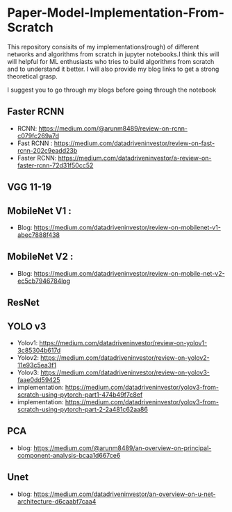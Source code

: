 # Paper-Model-Implementation-From-Scratch

This repository consisits of my implementations(rough) of different networks and algorithms from scratch in jupyter notebooks.I think this will will helpful for ML enthusiasts who tries to build algorithms from scratch and to understand it better. I will also provide my blog links to get a strong theoretical grasp.

I suggest you to go through my blogs before going through the notebook

## Faster RCNN

* RCNN:  https://medium.com/@arunm8489/review-on-rcnn-c079fc269a7d
* Fast RCNN :  https://medium.com/datadriveninvestor/review-on-fast-rcnn-202c9eadd23b
* Faster RCNN: https://medium.com/datadriveninvestor/a-review-on-faster-rcnn-72d31f50cc52

## VGG 11-19

## MobileNet V1 : 
* Blog: https://medium.com/datadriveninvestor/review-on-mobilenet-v1-abec7888f438

## MobileNet V2 : 
* Blog: https://medium.com/datadriveninvestor/review-on-mobile-net-v2-ec5cb7946784log

## ResNet

## YOLO v3
* Yolov1: https://medium.com/datadriveninvestor/review-on-yolov1-3c85304b617d
* Yolov2: https://medium.com/datadriveninvestor/review-on-yolov2-11e93c5ea3f1
* Yolov3: https://medium.com/datadriveninvestor/review-on-yolov3-faae0dd59425
* implementation: https://medium.com/datadriveninvestor/yolov3-from-scratch-using-pytorch-part1-474b49f7c8ef
* implementation: https://medium.com/datadriveninvestor/yolov3-from-scratch-using-pytorch-part-2-2a481c62aa86

## PCA
* blog: https://medium.com/@arunm8489/an-overview-on-principal-component-analysis-bcaa1d667ce6

## Unet
* blog: https://medium.com/datadriveninvestor/an-overview-on-u-net-architecture-d6caabf7caa4

